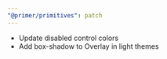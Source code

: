 ```yaml
---
"@primer/primitives": patch
---
```


- Update disabled control colors
- Add box-shadow to Overlay in light themes
